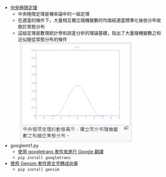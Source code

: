 
* [中央極限定理](https://zh.wikipedia.org/wiki/%E4%B8%AD%E5%BF%83%E6%9E%81%E9%99%90%E5%AE%9A%E7%90%86)
   * 中央極限定理是機率論中的一組定理
   * 在適當的條件下，大量相互獨立隨機變數的均值經適當標準化後依分布收斂於常態分布
   * 這組定理是數理統計學和誤差分析的理論基礎，指出了大量隨機變數之和近似服從常態分布的條件\
![PICTURE](https://github.com/mark456tung/ai109b/blob/main/noteraw/CLT.png)
* googlemt1.py
   * [使用 googletrans 套件來進行 Google 翻譯](https://clay-atlas.com/blog/2020/05/05/python-cn-note-package-googletrans-google-translate/)
   * `pip install googletrans`
* [使用 Gensim 套件將文字轉成向量](https://clay-atlas.com/blog/2020/01/17/python-chinese-tutorial-gensim-word2vec/)
   * `pip install gensim`
